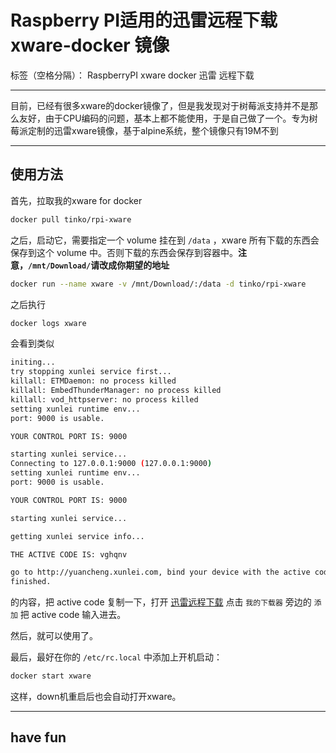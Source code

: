 # Raspberry PI适用的迅雷远程下载 xware-docker 镜像

标签（空格分隔）： RaspberryPI xware docker 迅雷 远程下载

---

目前，已经有很多xware的docker镜像了，但是我发现对于树莓派支持并不是那么友好，由于CPU编码的问题，基本上都不能使用，于是自己做了一个。专为树莓派定制的迅雷xware镜像，基于alpine系统，整个镜像只有19M不到

---

## 使用方法

首先，拉取我的xware for docker

```bash
docker pull tinko/rpi-xware
```

之后，启动它，需要指定一个 volume 挂在到 `/data` ，xware 所有下载的东西会保存到这个 volume 中。否则下载的东西会保存到容器中。**注意，`/mnt/Download/`请改成你期望的地址**

```bash
docker run --name xware -v /mnt/Download/:/data -d tinko/rpi-xware
```

之后执行

```bash
docker logs xware
```

会看到类似

```bash
initing...
try stopping xunlei service first...
killall: ETMDaemon: no process killed
killall: EmbedThunderManager: no process killed
killall: vod_httpserver: no process killed
setting xunlei runtime env...
port: 9000 is usable.

YOUR CONTROL PORT IS: 9000

starting xunlei service...
Connecting to 127.0.0.1:9000 (127.0.0.1:9000)
setting xunlei runtime env...
port: 9000 is usable.

YOUR CONTROL PORT IS: 9000

starting xunlei service...

getting xunlei service info...

THE ACTIVE CODE IS: vghqnv

go to http://yuancheng.xunlei.com, bind your device with the active code.
finished.
```

的内容，把 active code 复制一下，打开 [迅雷远程下载](http://yuancheng.xunlei.com/) 点击 `我的下载器` 旁边的 `添加` 把 active code 输入进去。

然后，就可以使用了。

最后，最好在你的 `/etc/rc.local` 中添加上开机启动：

```bash
docker start xware
```

这样，down机重启后也会自动打开xware。

---

## have fun
